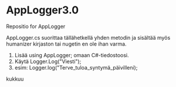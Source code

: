 # AppLogger3.0
Repositio for AppLogger

AppLogger.cs suorittaa tällähetkellä yhden metodin ja sisältää myös humanizer kirjaston tai nugetin en ole ihan varma.

1. Lisää using AppLogger; omaan C#-tiedostoosi.
2. Käytä Logger.Log("Viesti");
3. esim: Logger.log("Terve_tuloa_syntymä_päivilleni);

kukkuu